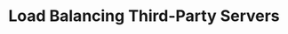 ---
title: Load Balancing Third-Party Servers
description: Deployment guides for configuring NGINX Plus to load balance or interoperate with third-party technologies.
weight: 100
menu:
  docs:
    parent: NGINX Plus
---